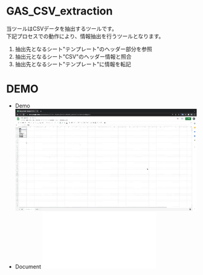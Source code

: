 # GAS_CSV_extraction
当ツールはCSVデータを抽出するツールです。  
下記プロセスでの動作により、情報抽出を行うツールとなります。

1. 抽出先となるシート"テンプレート"のヘッダー部分を参照
2. 抽出元となるシート"CSV"のヘッダー情報と照合
3. 抽出先となるシート"テンプレート"に情報を転記

# DEMO
* Demo  
![GAS_CSV_extraction.gif](/README_img/GAS_CSV_extraction.gif)  
* Document
![GAS_CSV_extraction.pdf](/README_img/GAS_CSV_extraction.pdf)  